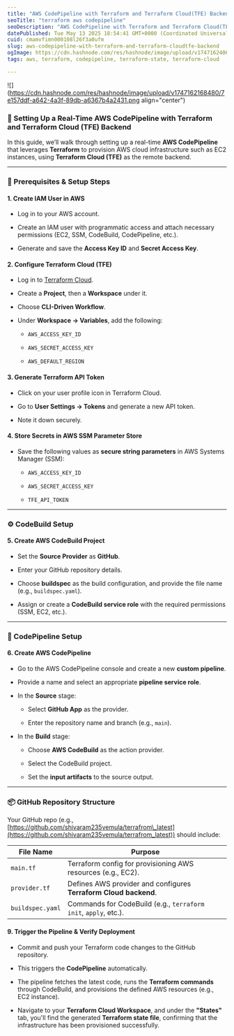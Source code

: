 ```yaml
---
title: "AWS CodePipeline with Terraform and Terraform Cloud(TFE) Backend"
seoTitle: "terraform aws codepipeline"
seoDescription: "AWS CodePipeline with Terraform and Terraform Cloud(TFE) Backend"
datePublished: Tue May 13 2025 18:54:41 GMT+0000 (Coordinated Universal Time)
cuid: cmamvfimn000108l26f3a0ufm
slug: aws-codepipeline-with-terraform-and-terraform-cloudtfe-backend
ogImage: https://cdn.hashnode.com/res/hashnode/image/upload/v1747162406436/897fef16-ea1d-4098-bc1e-68dfb5efc21b.png
tags: aws, terraform, codepipeline, terraform-state, terraform-cloud

---
```


![](https://cdn.hashnode.com/res/hashnode/image/upload/v1747162168480/7e157ddf-a642-4a3f-89db-a6367b4a2431.png align="center")

### 🚀 Setting Up a Real-Time AWS CodePipeline with Terraform and Terraform Cloud (TFE) Backend

In this guide, we’ll walk through setting up a real-time **AWS CodePipeline** that leverages **Terraform** to provision AWS cloud infrastructure such as EC2 instances, using **Terraform Cloud (TFE)** as the remote backend.

---

### 🔧 Prerequisites & Setup Steps

#### 1\. **Create IAM User in AWS**

* Log in to your AWS account.
    
* Create an IAM user with programmatic access and attach necessary permissions (EC2, SSM, CodeBuild, CodePipeline, etc.).
    
* Generate and save the **Access Key ID** and **Secret Access Key**.
    

#### 2\. **Configure Terraform Cloud (TFE)**

* Log in to [Terraform Cloud](https://app.terraform.io).
    
* Create a **Project**, then a **Workspace** under it.
    
* Choose **CLI-Driven Workflow**.
    
* Under **Workspace → Variables**, add the following:
    
    * `AWS_ACCESS_KEY_ID`
        
    * `AWS_SECRET_ACCESS_KEY`
        
    * `AWS_DEFAULT_REGION`
        

#### 3\. **Generate Terraform API Token**

* Click on your user profile icon in Terraform Cloud.
    
* Go to **User Settings → Tokens** and generate a new API token.
    
* Note it down securely.
    

#### 4\. **Store Secrets in AWS SSM Parameter Store**

* Save the following values as **secure string parameters** in AWS Systems Manager (SSM):
    
    * `AWS_ACCESS_KEY_ID`
        
    * `AWS_SECRET_ACCESS_KEY`
        
    * `TFE_API_TOKEN`
        

---

### ⚙️ CodeBuild Setup

#### 5\. **Create AWS CodeBuild Project**

* Set the **Source Provider** as **GitHub**.
    
* Enter your GitHub repository details.
    
* Choose **buildspec** as the build configuration, and provide the file name (e.g., `buildspec.yaml`).
    
* Assign or create a **CodeBuild service role** with the required permissions (SSM, EC2, etc.).
    

---

### 🔄 CodePipeline Setup

#### 6\. **Create AWS CodePipeline**

* Go to the AWS CodePipeline console and create a new **custom pipeline**.
    
* Provide a name and select an appropriate **pipeline service role**.
    
* In the **Source** stage:
    
    * Select **GitHub App** as the provider.
        
    * Enter the repository name and branch (e.g., `main`).
        
* In the **Build** stage:
    
    * Choose **AWS CodeBuild** as the action provider.
        
    * Select the CodeBuild project.
        
    * Set the **input artifacts** to the source output.
        

---

### 📦 GitHub Repository Structure

Your GitHub repo (e.g., [https://github.com/shivaram235vemula/terrafrom\_latest](https://github.com/shivaram235vemula/terrafrom_latest)) should include:

| File Name | Purpose |
| --- | --- |
| `main.tf` | Terraform config for provisioning AWS resources (e.g., EC2). |
| `provider.tf` | Defines AWS provider and configures **Terraform Cloud backend**. |
| `buildspec.yaml` | Commands for CodeBuild (e.g., `terraform init`, `apply`, etc.). |

#### 9\. **Trigger the Pipeline & Verify Deployment**

* Commit and push your Terraform code changes to the GitHub repository.
    
* This triggers the **CodePipeline** automatically.
    
* The pipeline fetches the latest code, runs the **Terraform commands** through CodeBuild, and provisions the defined AWS resources (e.g., EC2 instance).
    
* Navigate to your **Terraform Cloud Workspace**, and under the **"States"** tab, you'll find the generated **Terraform state file**, confirming that the infrastructure has been provisioned successfully.